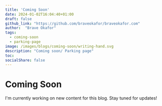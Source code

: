 ```yaml
---
title: 'Coming Soon'
date: 2024-01-02T16:04:40+01:00
draft: false
github_link: "https://github.com/braveokafor/braveokafor.com"
author:  "Brave Okafor"
tags:
  - coming-soon
  - parking-page
image: /images/blogs/coming-soon/writing-hand.svg
description: "Coming soon/ Parking page"
toc: 
socialShare: false
---
```


# Coming Soon

I'm currently working on new content for this blog. Stay tuned for updates!
